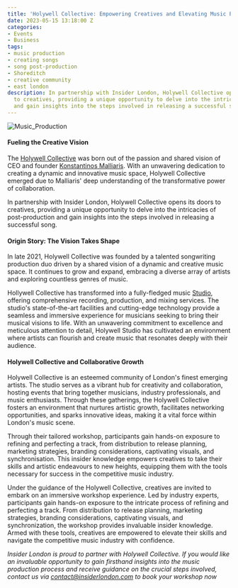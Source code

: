 ```yaml
---
title: 'Holywell Collective: Empowering Creatives and Elevating Music Production'
date: 2023-05-15 13:18:00 Z
categories:
- Events
- Business
tags:
- music production
- creating songs
- song post-production
- Shoreditch
- creative community
- east london
description: In partnership with Insider London, Holywell Collective opens its doors
  to creatives, providing a unique opportunity to delve into the intricacies of post-production
  and gain insights into the steps involved in releasing a successful song.
---
```


![Music_Production](/uploads/AdobeStock_142099888_resized.jpg)

#### Fueling the Creative Vision

The [Holywell Collective](www.holywellcollective.com) was born out of the passion and shared vision of CEO and founder [Konstantinos Malliaris](https://www.linkedin.com/in/konstantinos-malliaris). With an unwavering dedication to creating a dynamic and innovative music space, Holywell Collective emerged due to Malliaris' deep understanding of the transformative power of collaboration.

In partnership with Insider London, Holywell Collective opens its doors to creatives, providing a unique opportunity to delve into the intricacies of post-production and gain insights into the steps involved in releasing a successful song.

#### Origin Story: The Vision Takes Shape 

In late 2021, Holywell Collective was founded by a talented songwriting production duo driven by a shared vision of a dynamic and creative music space. It continues to grow and expand, embracing a diverse array of artists and exploring countless genres of music.

Hollywell Collective has transformed into a fully-fledged music [Studio](https://www.holywellstudio.com/), offering comprehensive recording, production, and mixing services. The studio's state-of-the-art facilities and cutting-edge technology provide a seamless and immersive experience for musicians seeking to bring their musical visions to life. With an unwavering commitment to excellence and meticulous attention to detail, Holywell Studio has cultivated an environment where artists can flourish and create music that resonates deeply with their audience.

#### Holywell Collective and Collaborative Growth 

Holywell Collective is an esteemed community of London's finest emerging artists. The studio serves as a vibrant hub for creativity and collaboration, hosting events that bring together musicians, industry professionals, and music enthusiasts. Through these gatherings, the Holywell Collective fosters an environment that nurtures artistic growth, facilitates networking opportunities, and sparks innovative ideas, making it a vital force within London's music scene.

Through their tailored workshop, participants gain hands-on exposure to refining and perfecting a track, from distribution to release planning, marketing strategies, branding considerations, captivating visuals, and synchronisation. This insider knowledge empowers creatives to take their skills and artistic endeavours to new heights, equipping them with the tools necessary for success in the competitive music industry.

Under the guidance of the Holywell Collective, creatives are invited to embark on an immersive workshop experience. Led by industry experts, participants gain hands-on exposure to the intricate process of refining and perfecting a track. From distribution to release planning, marketing strategies, branding considerations, captivating visuals, and synchronization, the workshop provides invaluable insider knowledge. Armed with these tools, creatives are empowered to elevate their skills and navigate the competitive music industry with confidence.

*Insider London is proud to partner with Holywell Collective. If you would like an invaluable opportunity to gain firsthand insights into the music production process and receive guidance on the crucial steps involved, contact us via <a ref="mailto=contact@insiderlondon.com">contact@insiderlondon.com</a> to book your workshop now*
